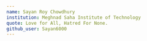 ```yaml
---
name: Sayan Roy Chowdhury
institution: Meghnad Saha Institute of Technology
quote: Love for All, Hatred For None.
github_user: Sayan6000
---
```

